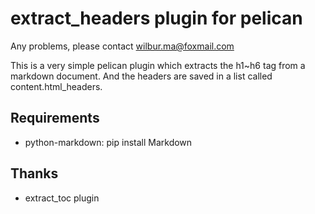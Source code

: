 # extract_headers plugin for pelican

Any problems, please contact wilbur.ma@foxmail.com

This is a very simple pelican plugin which extracts the h1~h6 tag from a markdown document.
And the headers are saved in a list called content.html_headers.

## Requirements
*  python-markdown: pip install Markdown

## Thanks
*  extract_toc plugin
